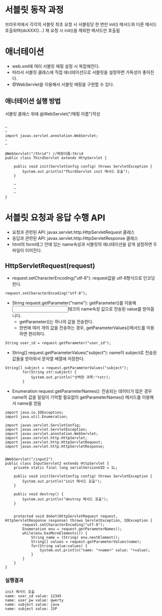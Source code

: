 서블릿 동작 과정
==================

브라우저에서 각각의 서블릿 최초 요청 시 서블링당 한 번만 init() 메서드와 다른 메서드 호출되며(doXXX()...) 재 요청 시 init()을 제외한 메서드만 호출됨


애너테이션
===============

* web.xml에 여러 서블릿 매핑 설정 시 복잡해진다.
* 따라서 서블릿 클래스에 직접 애너테이션으로 서블릿을 설정하면 가독성이 좋아진다.
* @WebServlet을 이용해서 서블릿 매핑을 구현할 수 있다.

애너테이션 실행 방법
---------------

서블릿 클래스 위에
@WebServlet("/매핑 이름")작성

```

~
~
import javax.servlet.annotation.WebServlet;
~
~

@WebServlet("/thrid") //매핑이름:thrid
public class ThirdServlet extends HttpServlet {

	public void init(ServletConfig config) throws ServletException {
		System.out.println("ThirdServlet init 메서드 호출");
	}

	~
	~
	~
}
```

서블릿 요청과 응답 수행 API
=============

* 요청과 관련된 API: javax.servlet.http.HttpServletRequest 클래스
* 응답과 관련된 API: javax.servlet.http.HttpServletResponse 클래스
* html의 form태그 안에 있는 name속성과 서블릿의 애너테이션을 같게 설정하면 두 파일이 이어진다.

HttpServletRequest(request)
----------------
* request.setCharacterEncoding("utf-8"): request값을 utf-8형식으로 인코딩한다.
```
request.setCharacterEncoding("utf-8");
```

* String request.getParameter("name"): getParameter()를 이용해 <input>태크의 name속성 값으로 전송된 value를 받아옵니다.
  * getParameter()는 하나의 값을 전송한다.
  * 한번에 여러 개의 값을 전송하는 경우, getParameterValues()메서드를 이용하면 편리하다.
```
String user_id = request.getParameter("user_id");
```

* String[] request.getParameterValues("subject"): name이 subject로 전송된 값들을 받아와서 문자열 배열에 저장한다.
```
String[] subject = request.getParameterValues("subject");
		for(String str:subject) {
			System.out.println("선택한 과목:"+str);
		}
```

* Enumeration request.getParameterNames(): 전송되는 데이터가 많은 경우 name의 값을 일일이 기억할 필요없이 getParameterNames() 메서드를 이용해서 name을 얻음
```
import java.io.IOException;
import java.util.Enumeration;

import javax.servlet.ServletConfig;
import javax.servlet.ServletException;
import javax.servlet.annotation.WebServlet;
import javax.servlet.http.HttpServlet;
import javax.servlet.http.HttpServletRequest;
import javax.servlet.http.HttpServletResponse;


@WebServlet("/input2")
public class InputServlet2 extends HttpServlet {
	private static final long serialVersionUID = 1L;

	public void init(ServletConfig config) throws ServletException {
		System.out.println("init 메서드 호출");
	}

	public void destroy() {
		System.out.println("destroy 메서드 호출");
	}


	protected void doGet(HttpServletRequest request, HttpServletResponse response) throws ServletException, IOException {
		request.setCharacterEncoding("utf-8");
		Enumeration enu = request.getParameterNames();
		while(enu.hasMoreElements()) {
			String name = (String) enu.nextElement();
			String[] values = request.getParameterValues(name);
			for(String value:values) {
				System.out.println("name: "+name+" value: "+value);
			}
		}
	}
}
```

### 실행결과
```
init 메서드 호출
name: user_id value: 12345
name: user_pw value: qwerty
name: subject value: java
name: subject value: JSP
```
